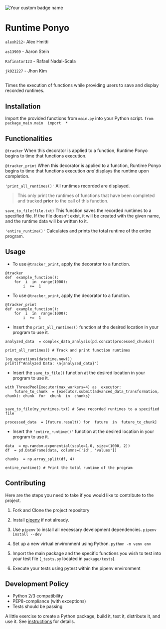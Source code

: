 ![Your custom badge name](https://github.com/software-students-fall2023/3-python-package-exercise-team-ponyo-squared/actions/workflows/build.yml/badge.svg)
# Runtime Ponyo
`alexh212`- Alex Hmitti

`as13909` - Aaron Stein 

`Rafinator123` - Rafael Nadal-Scala

`jk021227` - Jhon Kim 

##

Times the execution of functions while providing users to save and display recorded runtimes.

## Installation 

Import the provided functions from `main.py` into your Python script.
`from  package_main.main  import  *`

##  Functionalities

`@tracker`
When this decorator is applied to a function, Runtime Ponyo begins to time that functions execution.

`@tracker_print`
When this decorator is applied to a function, Runtime Ponyo begins to time that functions execution *and* displays the runtime upon completion.   

`'print_all_runtimes()'`
All runtimes recorded are displayed.

> This only print the runtimes of functions that have been completed and tracked **prior** to the call of this  function.

`save_to_file(file.txt)`
This function saves the recorded runtimes to a specified file. If the file doesn't exist, it will be created with the given name, and the runtime data will be written to it.

`'entire_runtime()'`
Calculates and prints the total runtime of the entire program.

## Usage

 - To use `@tracker_print`,  apply the decorator to a  function.

```
@tracker
def  example_function():
	for  i  in  range(1000):
		i  +=  1
```

 - To use `@tracker_print`,  apply the decorator to a function.

```
@tracker_print
def  example_function():
	for  i  in  range(1000):
		i  +=  1
```

 - Insert the `print_all_runtimes()` function at the desired location in
   your program to use it.

```
analyzed_data  = complex_data_analysis(pd.concat(processed_chunks))

print_all_runtimes() # Track and print function runtimes

log_operations(datetime.now())
print(f"Analyzed Data: \n{analyzed_data}")
```

 - Insert the `save_to_file()` function at the desired location in your
   program to use it.

```
with ThreadPoolExecutor(max_workers=4) as  executor:
	future_to_chunk  = {executor.submit(advanced_data_transformation, chunk): chunk  for  chunk  in  chunks}


save_to_file(my_runtimes.txt) # Save recorded runtimes to a specified file

processed_data  = [future.result() for  future  in  future_to_chunk]
```

 - Insert the `'entire_runtime()'` function at the desired location in
   your program to use it.

```
data  = np.random.exponential(scale=1.0, size=(1000, 2))
df  = pd.DataFrame(data, columns=['id', 'values'])

chunks  = np.array_split(df, 4)

entire_runtime() # Print the total runtime of the program
```


## Contributing

Here are the steps you need to take if you would like to contribute to the project.
1. Fork and Clone the project repository

2. Install [pipenv](https://pypi.org/project/pipenv/) if not already. 

3. Use `pipenv` to install all necessary development dependencies.
 `pipenv install --dev`
 
4. Set up a new virtual environment using Python.
`python -m venv env`

5. Import the main package and the specific functions you wish to test into your test file (`_tests.py` located in `package/tests`).

6. Execute your tests using pytest within the pipenv environment

## Development Policy

-   Python 2/3 compatibility
-   PEP8-compliance (with exceptions)
-   Tests should be passing






A little exercise to create a Python package, build it, test it, distribute it, and use it. See [instructions](./instructions.md) for details.
